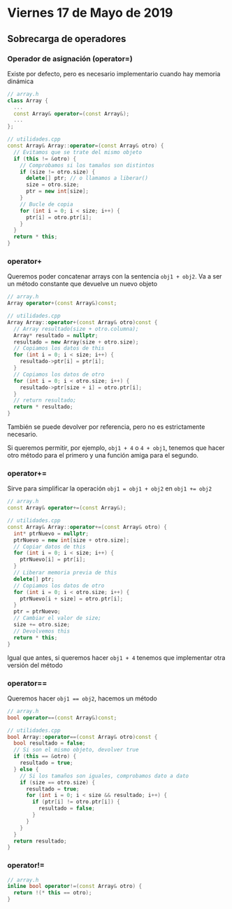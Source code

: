 # Viernes 17 de Mayo de 2019
## Sobrecarga de operadores
### Operador de asignación (operator=)
Existe por defecto, pero es necesario implementario cuando hay memoria dinámica

```c++
// array.h
class Array {
  ...
  const Array& operator=(const Array&);
  ...
};

// utilidades.cpp
const Array& Array::operator=(const Array& otro) {
  // Evitamos que se trate del mismo objeto
  if (this != &otro) {
    // Comprobamos si los tamaños son distintos
    if (size != otro.size) {
      delete[] ptr; // o llamamos a liberar()
      size = otro.size;
      ptr = new int[size];
    }
    // Bucle de copia
    for (int i = 0; i < size; i++) {
      ptr[i] = otro.ptr[i];
    }
  }
  return * this;
}
```

### operator+
Queremos poder concatenar arrays con la sentencia `obj1 + obj2`. Va a ser un método constante que devuelve un nuevo objeto

```c++
// array.h
Array operator+(const Array&)const;

// utilidades.cpp
Array Array::operator+(const Array& otro)const {
  // Array resultado(size + otro.columna);
  Array* resultado = nullptr;
  resultado = new Array(size + otro.size);
  // Copiamos los datos de this
  for (int i = 0; i < size; i++) {
    resultado->ptr[i] = ptr[i];
  }
  // Copiamos los datos de otro
  for (int i = 0; i < otro.size; i++) {
    resultado->ptr[size + i] = otro.ptr[i];
  }
  // return resultado;
  return * resultado;
}
```
También se puede devolver por referencia, pero no es estrictamente necesario.

Si queremos permitir, por ejemplo, `obj1 + 4` o `4 + obj1`, tenemos que hacer otro método para el primero y una función amiga para el segundo.

### operator+=
Sirve para simplificar la operación `obj1 = obj1 + obj2` en `obj1 += obj2`

```c++
// array.h
const Array& operator+=(const Array&);

// utilidades.cpp
const Array& Array::operator+=(const Array& otro) {
  int* ptrNuevo = nullptr;
  ptrNuevo = new int[size + otro.size];
  // Copiar datos de this
  for (int i = 0; i < size; i++) {
    ptrNuevo[i] = ptr[i];
  }
  // Liberar memoria previa de this
  delete[] ptr;
  // Copiamos los datos de otro
  for (int i = 0; i < otro.size; i++) {
    ptrNuevo[i + size] = otro.ptr[i];
  }
  ptr = ptrNuevo;
  // Cambiar el valor de size;
  size += otro.size;
  // Devolvemos this
  return * this;
}
```
Igual que antes, si queremos hacer `obj1 + 4` tenemos que implementar otra versión del método

### operator==
Queremos hacer `obj1 == obj2`, hacemos un método

```c++
// array.h
bool operator==(const Array&)const;

// utilidades.cpp
bool Array::operator==(const Array& otro)const {
  bool resultado = false;
  // Si son el mismo objeto, devolver true
  if (this == &otro) {
    resultado = true;
  } else {
    // Si los tamaños son iguales, comprobamos dato a dato
    if (size == otro.size) {
      resultado = true;
      for (int i = 0; i < size && resultado; i++) {
        if (ptr[i] != otro.ptr[i]) {
          resultado = false;
        }
      }
    }
  }
  return resultado;
}
```

### operator!=
```c++
// array.h
inline bool operator!=(const Array& otro) {
  return !(* this == otro);
}
```
